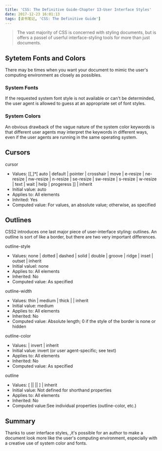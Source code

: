 ```yaml
---
title: 'CSS: The Definitive Guide-Chapter 13-User Interface Styles'
date: 2017-12-23 16:01:13
tags: [读书笔记, 'CSS: The Definitive Guide']
---
```

> The vast majority of CSS is concerned with styling documents, but is offers a passel of userful interface-styling tools for more than just documents.

## Sytetem Fonts and Colors

There may be times when you want your document to mimic the user's computing environment as closely as possibles.

### System Fonts

If the requested system font style is not available or can't be determinded, the user agent is allowed to guess at an appropriate set of font styles.

### System Colors

An obvious drawback of the vague nature of the system color keywords is that different user agents may interpret the keywords in different ways, even if the user agents are running in the same operating system.

## Cursors

cursor

- Values: [[<uri>,]*[ auto | default | pointer | crosshair | move | e-resize | ne-resize | nw-resize | n-resize | se-resize | sw-resize | s-resize | w-resize | text | wait | help | progeress ]] | inherit
- Initial value: auto
- Applies to: All elements
- Inhrited: Yes
- Computed value: For <uri> values, an absolute value; otherwise, as specified

## Outlines

CSS2 introduces one last major piece of user-interface styling: outlines. An outline is sort of like a border, but there are two very important differences.

outline-style

- Values: none | dotted | dashed | solid | double | groove | ridge | inset | outset | inherit
- Initial valuel: none
- Applies to: All elements
- Inherited: No
- Computed value: As specified

outline-width

- Values: thin | medium  | thick | <length> | inherit
- Initial value: medium
- Applies to: All elements
- Inherited: No
- Computed value: Absolute length; 0 if the style of the border is none or hidden

outline-color

- Values: <color> | invert | inherit
- Initial value: invert (or user agent-specific; see text)
- Applies to: All elements
- Inherited: No
- Computed value: As specified

outline

- Values: [ <outline-color> || <outline-style> || <outline-width> ] | inherit
- Initial value: Not defined for shorthand properties
- Applies to: All elements
- Inherited: No
- Computed value:See individual properties (outline-color, etc.)

## Summary

Thanks to user interface styles, ,it's possible for an author to make a document look more like the user's computing environment, especially with a creative use of system color and fonts.